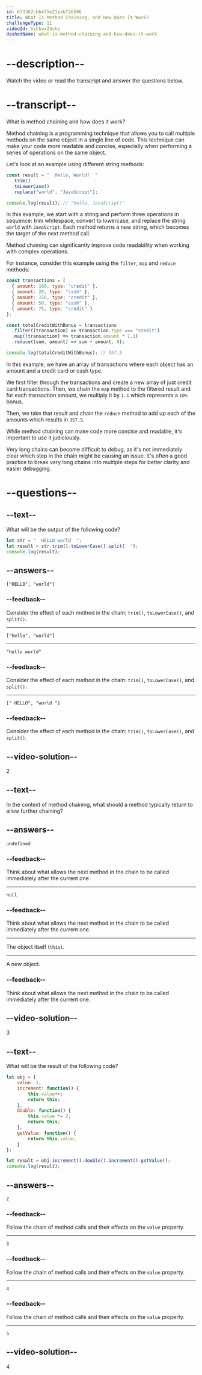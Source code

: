 ```yaml
---
id: 673362cbb475e21eab726506
title: What Is Method Chaining, and How Does It Work?
challengeType: 11
videoId: bsCkwxZ4sho
dashedName: what-is-method-chaining-and-how-does-it-work
---
```


# --description--

Watch the video or read the transcript and answer the questions below.

# --transcript--

What is method chaining and how does it work?

Method chaining is a programming technique that allows you to call multiple methods on the same object in a single line of code. This technique can make your code more readable and concise, especially when performing a series of operations on the same object.

Let's look at an example using different string methods:

```js
const result = "  Hello, World!  "
  .trim()
  .toLowerCase()
  .replace("world", "JavaScript");

console.log(result); // "hello, JavaScript!"
```

In this example, we start with a string and perform three operations in sequence: trim whitespace, convert to lowercase, and replace the string `world` with `JavaScript`. Each method returns a new string, which becomes the target of the next method call.

Method chaining can significantly improve code readability when working with complex operations.

For instance, consider this example using the `filter`, `map` and `reduce` methods:

```js
const transactions = [
  { amount: 100, type: "credit" },
  { amount: 20, type: "cash" },
  { amount: 150, type: "credit" },
  { amount: 50, type: "cash" },
  { amount: 75, type: "credit" }
];

const totalCreditWithBonus = transactions
  .filter((transaction) => transaction.type === "credit")
  .map((transaction) => transaction.amount * 1.1)
  .reduce((sum, amount) => sum + amount, 0);

console.log(totalCreditWithBonus); // 357.5
```

In this example, we have an array of transactions where each object has an amount and a credit card or cash type.

We first filter through the transactions and create a new array of just credit card transactions. Then, we chain the `map` method to the filtered result and for each transaction amount, we multiply it by `1.1` which represents a `10%` bonus.

Then, we take that result and chain the `reduce` method to add up each of the amounts which results in `357.5`.

While method chaining can make code more concise and readable, it's important to use it judiciously.

Very long chains can become difficult to debug, as it's not immediately clear which step in the chain might be causing an issue. It's often a good practice to break very long chains into multiple steps for better clarity and easier debugging.

# --questions--

## --text--

What will be the output of the following code?

```js
let str = "  HELLO world  ";
let result = str.trim().toLowerCase().split(' ');
console.log(result);
```

## --answers--

`["HELLO", "world"]`

### --feedback--

Consider the effect of each method in the chain: `trim()`, `toLowerCase()`, and `split()`.

---

`["hello", "world"]`

---

`"hello world"`

### --feedback--

Consider the effect of each method in the chain: `trim()`, `toLowerCase()`, and `split()`.

---

`[" HELLO", "world "]`

### --feedback--

Consider the effect of each method in the chain: `trim()`, `toLowerCase()`, and `split()`.

## --video-solution--

2

## --text--

In the context of method chaining, what should a method typically return to allow further chaining?

## --answers--

`undefined`

### --feedback--

Think about what allows the next method in the chain to be called immediately after the current one.

---

`null`

### --feedback--

Think about what allows the next method in the chain to be called immediately after the current one.

---

The object itself (`this`).

---

A new object.

### --feedback--

Think about what allows the next method in the chain to be called immediately after the current one.

## --video-solution--

3

## --text--

What will be the result of the following code?

```js
let obj = {
    value: 1,
    increment: function() {
        this.value++;
        return this;
    },
    double: function() {
        this.value *= 2;
        return this;
    },
    getValue: function() {
        return this.value;
    }
};

let result = obj.increment().double().increment().getValue();
console.log(result);
```

## --answers--

`2`

### --feedback--

Follow the chain of method calls and their effects on the `value` property.

---

`3`

### --feedback--

Follow the chain of method calls and their effects on the `value` property.

---

`4`

### --feedback--

Follow the chain of method calls and their effects on the `value` property.

---

`5`

## --video-solution--

4
